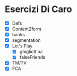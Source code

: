  # Esercizi Di Caro

 - [x] Defs
 - [x] Content2form
 - [x] hanks
 - [x] segmentation
- [x] Let's Play 
   - [x] ghigliottina 
   - [x] falseFriends
 - [x] TM/TV
 - [x] FCA